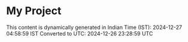 # My Project

This content is dynamically generated in Indian Time (IST): 2024-12-27 04:58:59 IST
Converted to UTC: 2024-12-26 23:28:59 UTC
